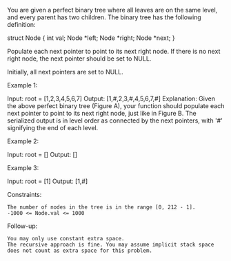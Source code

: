 You are given a perfect binary tree where all leaves are on the same level, and every parent has two children. The binary tree has the following definition:

struct Node {
  int val;
  Node *left;
  Node *right;
  Node *next;
}

Populate each next pointer to point to its next right node. If there is no next right node, the next pointer should be set to NULL.

Initially, all next pointers are set to NULL.


Example 1:

Input: root = [1,2,3,4,5,6,7]
Output: [1,#,2,3,#,4,5,6,7,#]
Explanation: Given the above perfect binary tree (Figure A), your function should populate each next pointer to point to its next right node, just like in Figure B. The serialized output is in level order as connected by the next pointers, with '#' signifying the end of each level.

Example 2:

Input: root = []
Output: []

Example 3:

Input: root = [1]
Output: [1,#]


Constraints:

    The number of nodes in the tree is in the range [0, 212 - 1].
    -1000 <= Node.val <= 1000
 

Follow-up:

    You may only use constant extra space.
    The recursive approach is fine. You may assume implicit stack space does not count as extra space for this problem.
